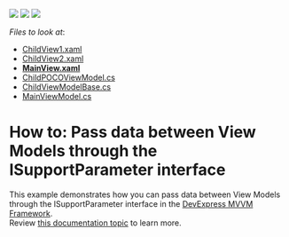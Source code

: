 <!-- default badges list -->
![](https://img.shields.io/endpoint?url=https://codecentral.devexpress.com/api/v1/VersionRange/128658098/21.1.5%2B)
[![](https://img.shields.io/badge/Open_in_DevExpress_Support_Center-FF7200?style=flat-square&logo=DevExpress&logoColor=white)](https://supportcenter.devexpress.com/ticket/details/T144439)
[![](https://img.shields.io/badge/📖_How_to_use_DevExpress_Examples-e9f6fc?style=flat-square)](https://docs.devexpress.com/GeneralInformation/403183)
<!-- default badges end -->
<!-- default file list -->
*Files to look at*:

* [ChildView1.xaml](./CS/View/ChildView1.xaml)
* [ChildView2.xaml](./CS/View/ChildView2.xaml)
* **[MainView.xaml](./CS/View/MainView.xaml)**
* [ChildPOCOViewModel.cs](./CS/ViewModel/ChildPOCOViewModel.cs)
* [ChildViewModelBase.cs](./CS/ViewModel/ChildViewModelBase.cs)
* [MainViewModel.cs](./CS/ViewModel/MainViewModel.cs)
<!-- default file list end -->
# How to: Pass data between View Models through the ISupportParameter interface


This example demonstrates how you can pass data between View Models through the ISupportParameter interface in the [DevExpress MVVM Framework](https://www.devexpress.com/products/net/controls/wpf/mvvm-wpf.xml).<br />Review <a href="https://documentation.devexpress.com/#WPF/CustomDocument17448">this documentation topic</a> to learn more.

<br/>


